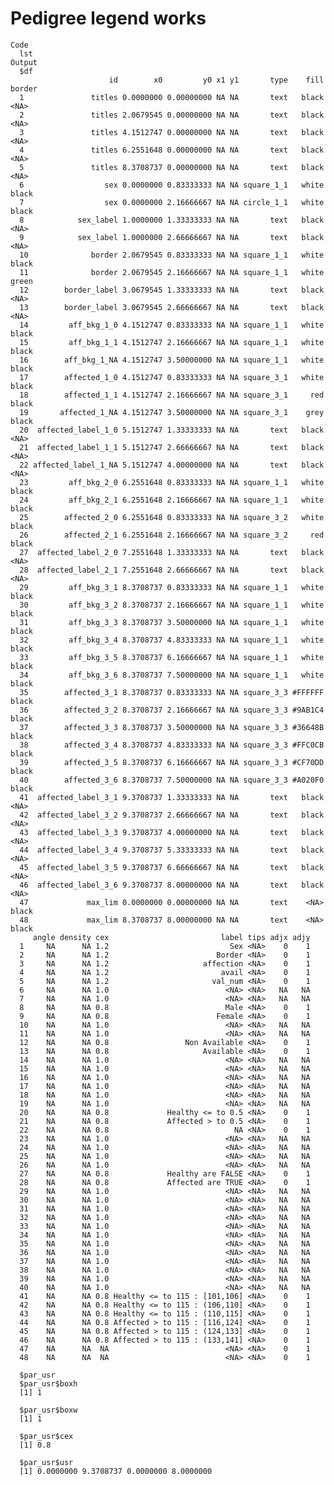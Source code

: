 # Pedigree legend works

    Code
      lst
    Output
      $df
                          id        x0         y0 x1 y1       type    fill border
      1               titles 0.0000000 0.00000000 NA NA       text   black   <NA>
      2               titles 2.0679545 0.00000000 NA NA       text   black   <NA>
      3               titles 4.1512747 0.00000000 NA NA       text   black   <NA>
      4               titles 6.2551648 0.00000000 NA NA       text   black   <NA>
      5               titles 8.3708737 0.00000000 NA NA       text   black   <NA>
      6                  sex 0.0000000 0.83333333 NA NA square_1_1   white  black
      7                  sex 0.0000000 2.16666667 NA NA circle_1_1   white  black
      8            sex_label 1.0000000 1.33333333 NA NA       text   black   <NA>
      9            sex_label 1.0000000 2.66666667 NA NA       text   black   <NA>
      10              border 2.0679545 0.83333333 NA NA square_1_1   white  black
      11              border 2.0679545 2.16666667 NA NA square_1_1   white  green
      12        border_label 3.0679545 1.33333333 NA NA       text   black   <NA>
      13        border_label 3.0679545 2.66666667 NA NA       text   black   <NA>
      14         aff_bkg_1_0 4.1512747 0.83333333 NA NA square_1_1   white  black
      15         aff_bkg_1_1 4.1512747 2.16666667 NA NA square_1_1   white  black
      16        aff_bkg_1_NA 4.1512747 3.50000000 NA NA square_1_1   white  black
      17        affected_1_0 4.1512747 0.83333333 NA NA square_3_1   white  black
      18        affected_1_1 4.1512747 2.16666667 NA NA square_3_1     red  black
      19       affected_1_NA 4.1512747 3.50000000 NA NA square_3_1    grey  black
      20  affected_label_1_0 5.1512747 1.33333333 NA NA       text   black   <NA>
      21  affected_label_1_1 5.1512747 2.66666667 NA NA       text   black   <NA>
      22 affected_label_1_NA 5.1512747 4.00000000 NA NA       text   black   <NA>
      23         aff_bkg_2_0 6.2551648 0.83333333 NA NA square_1_1   white  black
      24         aff_bkg_2_1 6.2551648 2.16666667 NA NA square_1_1   white  black
      25        affected_2_0 6.2551648 0.83333333 NA NA square_3_2   white  black
      26        affected_2_1 6.2551648 2.16666667 NA NA square_3_2     red  black
      27  affected_label_2_0 7.2551648 1.33333333 NA NA       text   black   <NA>
      28  affected_label_2_1 7.2551648 2.66666667 NA NA       text   black   <NA>
      29         aff_bkg_3_1 8.3708737 0.83333333 NA NA square_1_1   white  black
      30         aff_bkg_3_2 8.3708737 2.16666667 NA NA square_1_1   white  black
      31         aff_bkg_3_3 8.3708737 3.50000000 NA NA square_1_1   white  black
      32         aff_bkg_3_4 8.3708737 4.83333333 NA NA square_1_1   white  black
      33         aff_bkg_3_5 8.3708737 6.16666667 NA NA square_1_1   white  black
      34         aff_bkg_3_6 8.3708737 7.50000000 NA NA square_1_1   white  black
      35        affected_3_1 8.3708737 0.83333333 NA NA square_3_3 #FFFFFF  black
      36        affected_3_2 8.3708737 2.16666667 NA NA square_3_3 #9AB1C4  black
      37        affected_3_3 8.3708737 3.50000000 NA NA square_3_3 #36648B  black
      38        affected_3_4 8.3708737 4.83333333 NA NA square_3_3 #FFC0CB  black
      39        affected_3_5 8.3708737 6.16666667 NA NA square_3_3 #CF70DD  black
      40        affected_3_6 8.3708737 7.50000000 NA NA square_3_3 #A020F0  black
      41  affected_label_3_1 9.3708737 1.33333333 NA NA       text   black   <NA>
      42  affected_label_3_2 9.3708737 2.66666667 NA NA       text   black   <NA>
      43  affected_label_3_3 9.3708737 4.00000000 NA NA       text   black   <NA>
      44  affected_label_3_4 9.3708737 5.33333333 NA NA       text   black   <NA>
      45  affected_label_3_5 9.3708737 6.66666667 NA NA       text   black   <NA>
      46  affected_label_3_6 9.3708737 8.00000000 NA NA       text   black   <NA>
      47             max_lim 0.0000000 0.00000000 NA NA       text    <NA>  black
      48             max_lim 8.3708737 8.00000000 NA NA       text    <NA>  black
         angle density cex                         label tips adjx adjy
      1     NA      NA 1.2                           Sex <NA>    0    1
      2     NA      NA 1.2                        Border <NA>    0    1
      3     NA      NA 1.2                     affection <NA>    0    1
      4     NA      NA 1.2                         avail <NA>    0    1
      5     NA      NA 1.2                       val_num <NA>    0    1
      6     NA      NA 1.0                          <NA> <NA>   NA   NA
      7     NA      NA 1.0                          <NA> <NA>   NA   NA
      8     NA      NA 0.8                          Male <NA>    0    1
      9     NA      NA 0.8                        Female <NA>    0    1
      10    NA      NA 1.0                          <NA> <NA>   NA   NA
      11    NA      NA 1.0                          <NA> <NA>   NA   NA
      12    NA      NA 0.8                 Non Available <NA>    0    1
      13    NA      NA 0.8                     Available <NA>    0    1
      14    NA      NA 1.0                          <NA> <NA>   NA   NA
      15    NA      NA 1.0                          <NA> <NA>   NA   NA
      16    NA      NA 1.0                          <NA> <NA>   NA   NA
      17    NA      NA 1.0                          <NA> <NA>   NA   NA
      18    NA      NA 1.0                          <NA> <NA>   NA   NA
      19    NA      NA 1.0                          <NA> <NA>   NA   NA
      20    NA      NA 0.8             Healthy <= to 0.5 <NA>    0    1
      21    NA      NA 0.8             Affected > to 0.5 <NA>    0    1
      22    NA      NA 0.8                            NA <NA>    0    1
      23    NA      NA 1.0                          <NA> <NA>   NA   NA
      24    NA      NA 1.0                          <NA> <NA>   NA   NA
      25    NA      NA 1.0                          <NA> <NA>   NA   NA
      26    NA      NA 1.0                          <NA> <NA>   NA   NA
      27    NA      NA 0.8             Healthy are FALSE <NA>    0    1
      28    NA      NA 0.8             Affected are TRUE <NA>    0    1
      29    NA      NA 1.0                          <NA> <NA>   NA   NA
      30    NA      NA 1.0                          <NA> <NA>   NA   NA
      31    NA      NA 1.0                          <NA> <NA>   NA   NA
      32    NA      NA 1.0                          <NA> <NA>   NA   NA
      33    NA      NA 1.0                          <NA> <NA>   NA   NA
      34    NA      NA 1.0                          <NA> <NA>   NA   NA
      35    NA      NA 1.0                          <NA> <NA>   NA   NA
      36    NA      NA 1.0                          <NA> <NA>   NA   NA
      37    NA      NA 1.0                          <NA> <NA>   NA   NA
      38    NA      NA 1.0                          <NA> <NA>   NA   NA
      39    NA      NA 1.0                          <NA> <NA>   NA   NA
      40    NA      NA 1.0                          <NA> <NA>   NA   NA
      41    NA      NA 0.8 Healthy <= to 115 : [101,106] <NA>    0    1
      42    NA      NA 0.8 Healthy <= to 115 : (106,110] <NA>    0    1
      43    NA      NA 0.8 Healthy <= to 115 : (110,115] <NA>    0    1
      44    NA      NA 0.8 Affected > to 115 : [116,124] <NA>    0    1
      45    NA      NA 0.8 Affected > to 115 : (124,133] <NA>    0    1
      46    NA      NA 0.8 Affected > to 115 : (133,141] <NA>    0    1
      47    NA      NA  NA                          <NA> <NA>    0    1
      48    NA      NA  NA                          <NA> <NA>    0    1
      
      $par_usr
      $par_usr$boxh
      [1] 1
      
      $par_usr$boxw
      [1] 1
      
      $par_usr$cex
      [1] 0.8
      
      $par_usr$usr
      [1] 0.0000000 9.3708737 0.0000000 8.0000000
      
      


